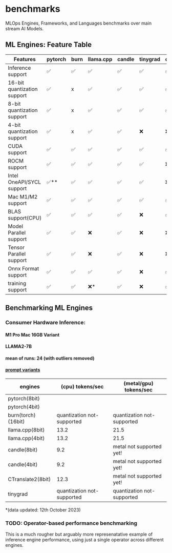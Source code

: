 # benchmarks
MLOps Engines, Frameworks, and Languages benchmarks over main stream AI Models.

## ML Engines: Feature Table

| Features                    | pytorch | burn | llama.cpp | candle | tinygrad | onnxruntime | CTranslate2 |
| --------------------------- | ------- | ---- | --------- | ------ | -------- | ----------- | ----------- |
| Inference support           | ✅      | ✅   | ✅        | ✅     | ✅       | ✅          | ✅          |
| 16-bit quantization support | ✅      | x   | ✅        | ✅     | ✅       | ✅          | ✅          |
| 8-bit quantization support  | ✅      | x   | ✅        | ✅     | ✅       | ✅          | ✅          |
| 4-bit quantization support  | ✅      | x   | ✅        | ✅     | ❌       | ❌          | ❌          |
| CUDA support                | ✅      | ✅   | ✅        | ✅     | ✅       | ✅          | ✅          |
| ROCM support                | ✅      | ✅   | ✅        | ✅     | ✅       | ❌          | ❌          |
| Intel OneAPI/SYCL support   | ✅**    | ✅   | ✅        | ✅     | ✅       | ❌          | ❌          |
| Mac M1/M2 support           | ✅      | ✅   | ✅        | ✅     | ✅       | ✅          | ✅          |
| BLAS support(CPU)           | ✅      | ✅   | ✅        | ✅     | ❌       | ✅          | ✅          |
| Model Parallel support      | ✅      | ✅   | ❌        | ✅     | ❌       | ❌          | ✅          |
| Tensor Parallel support     | ✅      | ✅   | ❌        | ✅     | ❌       | ❌          | ✅          |
| Onnx Format support         | ✅      | ✅   | ✅        | ✅     | ❌       | ✅          | ✅          |
| training support            | ✅      | ✅   | ❌*       | ✅     | ❌       | ✅          | ✅          |

## Benchmarking ML Engines

### Consumer Hardware Inference:
#### M1 Pro Mac 16GB Variant
#### LLAMA2-7B
#### mean of runs: 24 (with outliers removed)

#### [prompt variants]()

| engines             | (cpu) tokens/sec                | (metal/gpu) tokens/sec     |
| -------             | ----------------                | ----------------------     |
| pytorch(8bit)       |                                 |                            |
| pytorch(4bit)       |                                 |                            |
| burn(torch)(16bit)  | quantization not-supported      | quantization not-supported |
| llama.cpp(8bit)     | 13.2                            | 21.5                       |
| llama.cpp(4bit)     | 13.2                            | 21.5                       |
| candle(8bit)        | 9.2                             | metal not supported yet!   |
| candle(4bit)        | 9.2                             | metal not supported yet!   |
| CTranslate2(8bit)   | 12.3                            | metal not supported yet!   |
| tinygrad            | quantization not-supported      | quantization not-supported |

*(data updated: 12th October 2023)

<!-- TODO(swarnim)
### A100 Inference:
#### LLAMA-B

| engines                    | performance |
| -------------------------- | ----------- |
| pytorch                    |             |
| fastertransformer          |             |
| pytorch(tensor-rt)         |             |
| pytorch(LLM.int8 CUDA only)|             |
| burn(wgpu)                 |             |
| burn(torch)                |             |
| ggml(cuda)                 |             |
| candle                     |             |
| tinygrad                   |             |
| CTranslate2                |             |

*(data updated: )
-->

### TODO: Operator-based performance benchmarking

This is a much rougher but arguably more represenatative example of inference engine performance,
using just a single operator across different engines.

